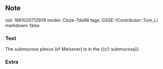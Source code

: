 ## Note
nid: 1661020712978
model: Cloze-7de96
tags: GSSE::!Contributor::Tom_Li
markdown: false

### Text
<div>
  The submucous plexus (of Meissner) is in the {{c1::submucosa}}
</div>

### Extra

